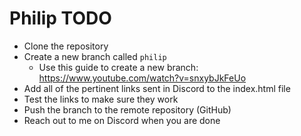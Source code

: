 # Philip TODO


- Clone the repository
- Create a new branch called `philip`
    -   Use this guide to create a new branch: https://www.youtube.com/watch?v=snxybJkFeUo
- Add all of the pertinent links sent in Discord to the index.html file
- Test the links to make sure they work
- Push the branch to the remote repository (GitHub)
- Reach out to me on Discord when you are done
